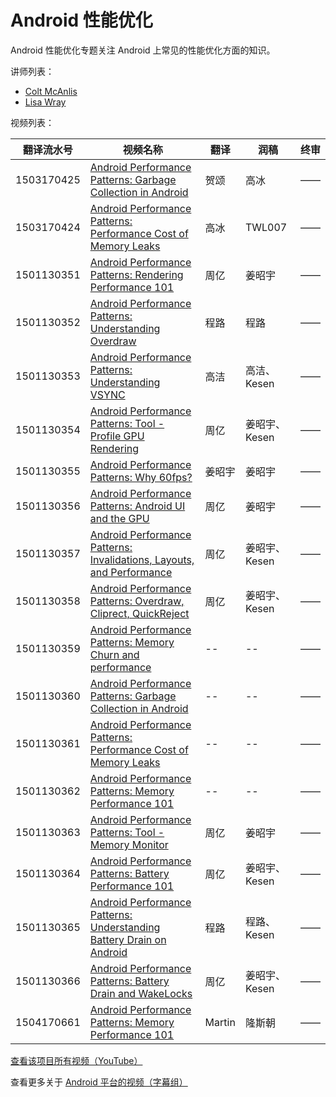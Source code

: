 # Android 性能优化

Android 性能优化专题关注 Android 上常见的性能优化方面的知识。

讲师列表：

*   [Colt McAnlis](https://plus.google.com/+ColtMcAnlis)
*   [Lisa Wray](https://plus.google.com/+LisaWrayZeitouni)
 
视频列表：

| 翻译流水号 | 视频名称 | 翻译 | 润稿 | 终审 |
| -- | -- | -- | -- | -- |
| 1503170425 | [Android Performance Patterns: Garbage Collection in Android](/Android/088-Android-Performance-Patterns/1503170425-garbage-collection-in-android.html)  | 贺颂 | 高冰 | —— |
| 1503170424 | [Android Performance Patterns: Performance Cost of Memory Leaks](/Android/088-Android-Performance-Patterns/1503170424-performance-cost-of-memory-leaks.html)  | 高冰 | TWL007 | —— |
| 1501130351 | [Android Performance Patterns: Rendering Performance 101](/Android/088-Android-Performance-Patterns/1501130351-rendering-performance-101.html)  | 周亿 | 姜昭宇 | —— |
| 1501130352 | [Android Performance Patterns: Understanding Overdraw](/Android/088-Android-Performance-Patterns/1501130352-understanding-overdraw.html)  | 程路 | 程路 | —— |
| 1501130353 | [Android Performance Patterns: Understanding VSYNC](/Android/088-Android-Performance-Patterns/1501130353-understanding-vsync.html)  | 高洁 | 高洁、Kesen | —— |
| 1501130354 | [Android Performance Patterns: Tool - Profile GPU Rendering](/Android/088-Android-Performance-Patterns/1501130354-tool-profile-gpu-rendering.html)  | 周亿 | 姜昭宇、Kesen | —— |
| 1501130355 | [Android Performance Patterns: Why 60fps?](/Android/088-Android-Performance-Patterns/1501130355-why-60fps.html)  | 姜昭宇 | 姜昭宇 | —— |
| 1501130356 | [Android Performance Patterns: Android UI and the GPU](/Android/088-Android-Performance-Patterns/1501130356-android-ui-and-the-gpu.html)  | 周亿 | 姜昭宇 | —— |
| 1501130357 | [Android Performance Patterns: Invalidations, Layouts, and Performance](/Android/088-Android-Performance-Patterns/1501130357-invalidations-layouts-and-performance.html)  | 周亿 | 姜昭宇、Kesen | —— |
| 1501130358 | [Android Performance Patterns: Overdraw, Cliprect, QuickReject](/Android/088-Android-Performance-Patterns/1501130358-overdraw-cliprect-quickreject.html)  | 周亿 | 姜昭宇、Kesen | —— |
| 1501130359 | [Android Performance Patterns: Memory Churn and performance](/Android/088-Android-Performance-Patterns/1501130359-memory-churn-and-performance.html)  | -- | -- | —— |
| 1501130360 | [Android Performance Patterns: Garbage Collection in Android](//Android/088-Android-Performance-Patterns/1501130360-garbage-collection-in-android.html)  | -- | -- | —— |
| 1501130361 | [Android Performance Patterns: Performance Cost of Memory Leaks](//Android/088-Android-Performance-Patterns/1501130361-performance-cost-of-memory-leaks.html)  | -- | -- | —— |
| 1501130362 | [Android Performance Patterns: Memory Performance 101](/088-Android-Performance-Patterns/1501130362-memory-performance-101.html)  | -- | -- | —— |
| 1501130363 | [Android Performance Patterns: Tool - Memory Monitor](/Android/088-Android-Performance-Patterns/1501130363-tool-memory-monitor.html)  | 周亿 | 姜昭宇 | —— |
| 1501130364 | [Android Performance Patterns: Battery Performance 101](/Android/088-Android-Performance-Patterns/1501130364-battery-performance-101.html)  | 周亿 | 姜昭宇、Kesen | —— |
| 1501130365 | [Android Performance Patterns: Understanding Battery Drain on Android](/Android/088-Android-Performance-Patterns/1501130365-understanding-battery-drain-on-android.html)  | 程路 | 程路、Kesen | —— |
| 1501130366 | [Android Performance Patterns: Battery Drain and WakeLocks](/Android/088-Android-Performance-Patterns/1501130366-battery-drain-and-wakelocks.html)  | 周亿 | 姜昭宇、Kesen | —— |
| 1504170661 | [Android Performance Patterns: Memory Performance 101](/Android/088-Android-Performance-Patterns/1504170661-memory-performance-101.html)  | Martin | 隆斯朝 | —— |

[查看该项目所有视频（YouTube）](https://www.youtube.com/playlist?list=PLOU2XLYxmsIKEOXh5TwZEv89aofHzNCiu)

查看更多关于 [Android 平台的视频（字幕组）](/Android/index.html)